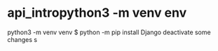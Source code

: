 # api_intropython3 -m venv env
python3 -m venv venv
$ python -m pip install Django
deactivate 
some changes
s